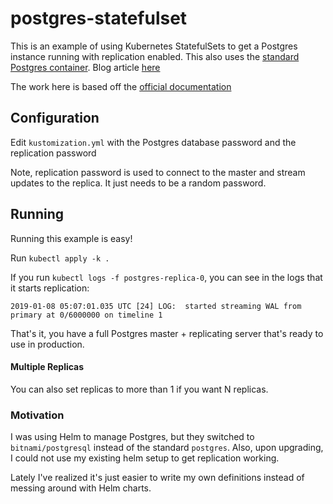 # postgres-statefulset
This is an example of using Kubernetes StatefulSets to get a Postgres instance running with replication enabled. This also uses the [standard Postgres container](https://github.com/docker-library/postgres). Blog article [here](https://stacksoft.io/blog/postgres-statefulset/)

The work here is based off the [official documentation](https://wiki.postgresql.org/wiki/Streaming_Replication)

## Configuration

Edit `kustomization.yml` with the Postgres database password and the replication password

Note, replication password is used to connect to the master and stream updates to the replica. It just needs to be a random password. 

## Running

Running this example is easy!

Run `kubectl apply -k .`

If you run `kubectl logs -f postgres-replica-0`, you can see in the logs that it starts replication:

```
2019-01-08 05:07:01.035 UTC [24] LOG:  started streaming WAL from primary at 0/6000000 on timeline 1
```

That's it, you have a full Postgres master + replicating server that's ready to use in production. 

#### Multiple Replicas

You can also set replicas to more than 1 if you want N replicas. 

### Motivation

I was using Helm to manage Postgres, but they switched to `bitnami/postgresql` instead of the standard `postgres`. Also, upon upgrading, I could not use my existing helm setup to get replication working.

Lately I've realized it's just easier to write my own definitions instead of messing around with Helm charts. 
